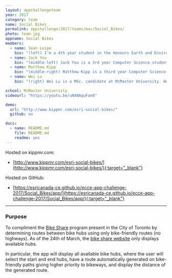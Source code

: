 ```yaml
---
layout: appchallengeteam
year: 2017
category: team
name: Social Bikes
permalink: appchallenge/2017/teams/mac/Social_Bikes/
photo: team.jpg
appname: Social Bikes
members:
  - name: Sean Leipe
    bio: "(left) I'm a 4th year student in the Honours Earth and Environmental Science program at McMaster University, with a minor in GIS. I've been working on my undergraduate thesis with Patrick DeLuca, which involves evaluating susceptibility to badland encroachment in Italy using GIS and multicriteria evaluation. My main research interests at the moment are integrating traditional earth science work such as hydrogeology, geophysics, and geomorphology with GIS as I enjoy working in both fields and believe each adds value to the other when they are combined."
  - name: Jack You
    bio: "(middle-left) Jack You is a 3rd year Computer Science student at McMaster University from Scarborough. Aside from his interest in programming, he is always eager to learn about the applications of theoretical computer science in solving real world problems."
  - name: Matthew Kipp
    bio: "(middle-right) Matthew Kipp is a third year Computer Science student from McMaster University who was raised on the rural roads of Norfolk County. Along with his passion for programming he hopes to help assist the preservation of nature by proposing effective and sustainable solutions to energy-hungry problems."
  - name: Wei Lu
    bio: "(right) Wei Lu is a MSc. candidate at McMaster University. Her research interests involve applying spatiotemporal analysis in various aspects of transportation research, especially active travel and route choice analysis."

school: McMaster University
videourl: "https://youtu.be/uN4NAquFan8"

demo:
  url: "http://www.kippmr.com/esri-social-bikes/"
  github: no

docs:
  - name: README.md
    file: README.md
    readme: yes
---
```


Hosted on kippmr.com:
- [http://www.kippmr.com/esri-social-bikes/](http://www.kippmr.com/esri-social-bikes/){:target="_blank"}

Hosted on GitHub:
- [https://esricanada-ce.github.io/ecce-app-challenge-2017/Social_Bikes/app/](https://esricanada-ce.github.io/ecce-app-challenge-2017/Social_Bikes/app/){:target="_blank"}

***

### Purpose

To compliment the [Bike Share](https://www.bikesharetoronto.com/) program present in the City of Toronto by determining routes between bike hubs using only bike-friendly routes (no highways). As of the 24th of March, the [bike share website](https://member.bikesharetoronto.com/stations) only displays available hubs.

In particular, the app will display all available bike hubs, where the user will select the start and end hubs, have a route automatically generated on bike-friendly paths giving higher priority to bikeways, and display the distance of the generated route.
